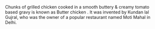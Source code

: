 Chunks of grilled chicken cooked in a smooth buttery & creamy tomato based gravy is known as Butter chicken . It was invented by Kundan lal Gujral, who was the owner of a popular restaurant named Moti Mahal in Delhi.